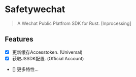 # Safetywechat

> A Wechat Public Platfrom SDK for Rust. [Inprocessing]

## Features

- [X] 更新缓存Accesstoken. (Universal)
- [X] 获取JSSDK配置. (Official Account)
- [] 更多特性...

